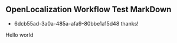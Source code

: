 ## OpenLocalization Workflow Test MarkDown
* 6dcb55ad-3a0a-485a-afa9-80bbe1a15d48 
thanks!

Hello world